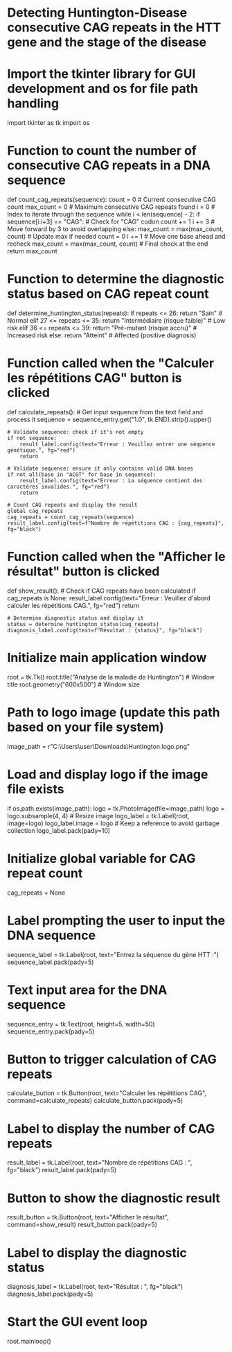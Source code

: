 # Detecting Huntington-Disease consecutive CAG repeats in the HTT gene and the stage of the disease
# Import the tkinter library for GUI development and os for file path handling
import tkinter as tk
import os

# Function to count the number of **consecutive** CAG repeats in a DNA sequence
def count_cag_repeats(sequence):
    count = 0  # Current consecutive CAG count
    max_count = 0  # Maximum consecutive CAG repeats found
    i = 0  # Index to iterate through the sequence
    while i < len(sequence) - 2:
        if sequence[i:i+3] == "CAG":  # Check for "CAG" codon
            count += 1
            i += 3  # Move forward by 3 to avoid overlapping
        else:
            max_count = max(max_count, count)  # Update max if needed
            count = 0
            i += 1  # Move one base ahead and recheck
    max_count = max(max_count, count)  # Final check at the end
    return max_count

# Function to determine the diagnostic status based on CAG repeat count
def determine_huntington_status(repeats):
    if repeats <= 26:
        return "Sain"  # Normal
    elif 27 <= repeats <= 35:
        return "Intermédiaire (risque faible)"  # Low risk
    elif 36 <= repeats <= 39:
        return "Pré-mutant (risque accru)"  # Increased risk
    else:
        return "Atteint"  # Affected (positive diagnosis)

# Function called when the "Calculer les répétitions CAG" button is clicked
def calculate_repeats():
    # Get input sequence from the text field and process it
    sequence = sequence_entry.get("1.0", tk.END).strip().upper()
    
    # Validate sequence: check if it's not empty
    if not sequence:
        result_label.config(text="Erreur : Veuillez entrer une séquence génétique.", fg="red")
        return

    # Validate sequence: ensure it only contains valid DNA bases
    if not all(base in "ACGT" for base in sequence):
        result_label.config(text="Erreur : La séquence contient des caractères invalides.", fg="red")
        return

    # Count CAG repeats and display the result
    global cag_repeats
    cag_repeats = count_cag_repeats(sequence)
    result_label.config(text=f"Nombre de répétitions CAG : {cag_repeats}", fg="black")

# Function called when the "Afficher le résultat" button is clicked
def show_result():
    # Check if CAG repeats have been calculated
    if cag_repeats is None:
        result_label.config(text="Erreur : Veuillez d'abord calculer les répétitions CAG.", fg="red")
        return

    # Determine diagnostic status and display it
    status = determine_huntington_status(cag_repeats)
    diagnosis_label.config(text=f"Résultat : {status}", fg="black")

# Initialize main application window
root = tk.Tk()
root.title("Analyse de la maladie de Huntington")  # Window title
root.geometry("600x500")  # Window size

# Path to logo image (update this path based on your file system)
image_path = r"C:\Users\user\Downloads\Huntington.logo.png"

# Load and display logo if the image file exists
if os.path.exists(image_path):
    logo = tk.PhotoImage(file=image_path)
    logo = logo.subsample(4, 4)  # Resize image
    logo_label = tk.Label(root, image=logo)
    logo_label.image = logo  # Keep a reference to avoid garbage collection
    logo_label.pack(pady=10)

# Initialize global variable for CAG repeat count
cag_repeats = None

# Label prompting the user to input the DNA sequence
sequence_label = tk.Label(root, text="Entrez la séquence du gène HTT :")
sequence_label.pack(pady=5)

# Text input area for the DNA sequence
sequence_entry = tk.Text(root, height=5, width=50)
sequence_entry.pack(pady=5)

# Button to trigger calculation of CAG repeats
calculate_button = tk.Button(root, text="Calculer les répétitions CAG", command=calculate_repeats)
calculate_button.pack(pady=5)

# Label to display the number of CAG repeats
result_label = tk.Label(root, text="Nombre de répétitions CAG : ", fg="black")
result_label.pack(pady=5)

# Button to show the diagnostic result
result_button = tk.Button(root, text="Afficher le résultat", command=show_result)
result_button.pack(pady=5)

# Label to display the diagnostic status
diagnosis_label = tk.Label(root, text="Résultat : ", fg="black")
diagnosis_label.pack(pady=5)

# Start the GUI event loop
root.mainloop()
